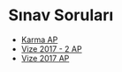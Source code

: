 # Sınav Soruları

- [Karma AP](./S%C4%B1nav%20Sorular%C4%B1/Karma%20AP.pdf)
- [Vize 2017 - 2 AP](./S%C4%B1nav%20Sorular%C4%B1/Vize%202017%20-%202%20AP.pdf)
- [Vize 2017 AP](./S%C4%B1nav%20Sorular%C4%B1/Vize%202017%20AP.pdf)
